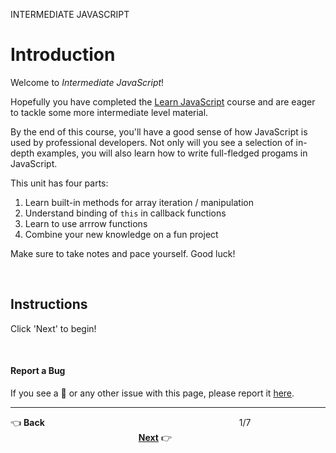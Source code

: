 INTERMEDIATE JAVASCRIPT

# Introduction #

Welcome to _Intermediate JavaScript_!  

Hopefully you have completed the [Learn JavaScript](https://www.codecademy.com/learn/learn-javascript) course and are eager to tackle some more intermediate level material.

By the end of this course, you'll have a good sense of how JavaScript is used by professional developers. Not only will you see a selection of in-depth examples, you will also learn how to write full-fledged progams in JavaScript.

This unit has four parts:

1. Learn built-in methods for array iteration / manipulation
2. Understand binding of `this` in callback functions
3. Learn to use arrrow functions
4. Combine your new knowledge on a fun project

Make sure to take notes and pace yourself. Good luck!

<br />

## Instructions ##

Click 'Next' to begin!

<br />

#### Report a Bug ####

If you see a :bug: or any other issue with this page, please report it [here](http://www1.nyc.gov/nyc-resources/categories/environment/animal-control-welfare/index.page).

---

:point_left: **Back**
&nbsp; &nbsp; &nbsp; &nbsp; &nbsp; &nbsp; &nbsp; &nbsp; &nbsp; &nbsp; &nbsp; &nbsp; &nbsp; &nbsp; &nbsp; &nbsp; &nbsp; &nbsp; &nbsp; &nbsp; &nbsp; 
&nbsp; &nbsp; &nbsp; &nbsp; &nbsp; &nbsp; &nbsp; &nbsp; &nbsp; &nbsp; &nbsp; &nbsp; &nbsp; &nbsp; &nbsp; &nbsp; &nbsp; &nbsp; 1/7
&nbsp; &nbsp; &nbsp; &nbsp; &nbsp; &nbsp; &nbsp; &nbsp; &nbsp; &nbsp; &nbsp; &nbsp; &nbsp; &nbsp; &nbsp; &nbsp; &nbsp; &nbsp; &nbsp; &nbsp; &nbsp;
&nbsp; &nbsp; &nbsp; &nbsp; &nbsp; &nbsp; &nbsp; &nbsp; &nbsp; &nbsp; &nbsp; &nbsp; &nbsp; &nbsp; &nbsp; &nbsp; &nbsp; &nbsp; &nbsp; &nbsp;
**[Next](exercise2.md)** :point_right:
